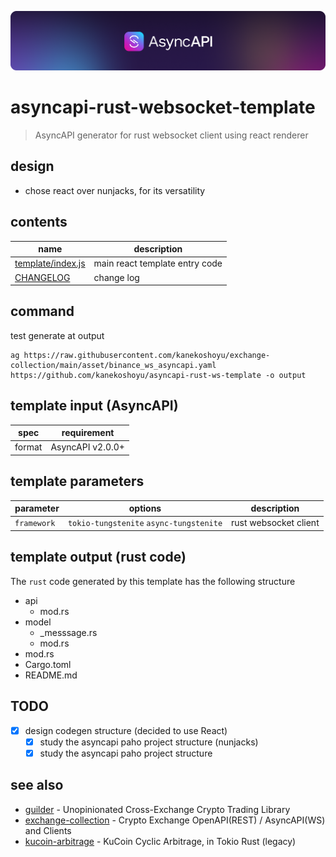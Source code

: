 [![AsyncAPI logo](./assets/logo_banner.png)](https://www.asyncapi.com)

# asyncapi-rust-websocket-template
> AsyncAPI generator for rust websocket client using react renderer

## design
- chose react over nunjacks, for its versatility

## contents
| name                                     | description                    |
| ---------------------------------------- | ------------------------------ |
| [template/index.js](./template/index.js) | main react template entry code |
| [CHANGELOG](./CHANGELOG.md)              | change log                     |

## command
test generate at output
```
ag https://raw.githubusercontent.com/kanekoshoyu/exchange-collection/main/asset/binance_ws_asyncapi.yaml https://github.com/kanekoshoyu/asyncapi-rust-ws-template -o output
```

## template input (AsyncAPI)
| spec   | requirement      |
| ------ | ---------------- |
| format | AsyncAPI v2.0.0+ |


## template parameters
| parameter   | options                                 | description           |
| ----------- | --------------------------------------- | --------------------- |
| `framework` | `tokio-tungstenite` `async-tungstenite` | rust websocket client |

## template output (rust code)
The `rust` code generated by this template has the following structure
- api
  - mod.rs
- model
  - _messsage.rs
  - mod.rs
- mod.rs
- Cargo.toml
- README.md

## TODO
- [x] design codegen structure (decided to use React)
  - [x] study the asyncapi paho project structure (nunjacks)
  - [x] study the asyncapi paho project structure

## see also
- [guilder](https://github.com/kanekoshoyu/guilder) - Unopinionated Cross-Exchange Crypto Trading Library
- [exchange-collection](https://github.com/kanekoshoyu/exchange-collection) - Crypto Exchange OpenAPI(REST) / AsyncAPI(WS) and Clients
- [kucoin-arbitrage](https://github.com/kanekoshoyu/kucoin_arbitrage) - KuCoin Cyclic Arbitrage, in Tokio Rust (legacy)
